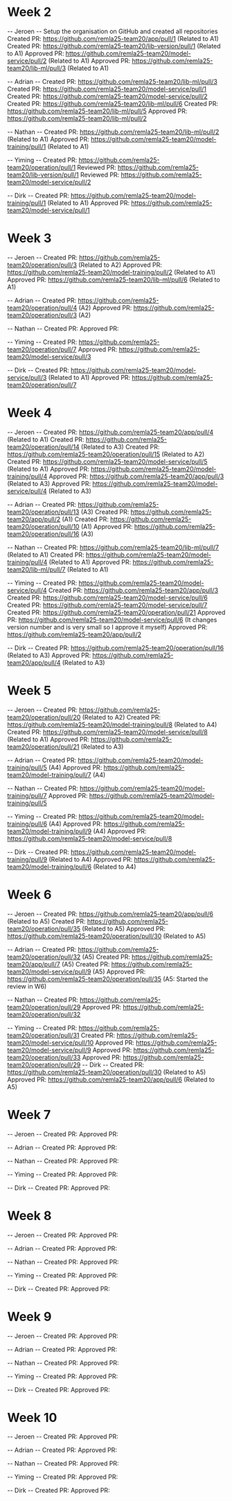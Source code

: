 # Week 2

-- Jeroen --
Setup the organisation on GitHub and created all repositories
Created PR: https://github.com/remla25-team20/app/pull/1 (Related to A1)
Created PR: https://github.com/remla25-team20/lib-version/pull/1 (Related to A1)
Approved PR: https://github.com/remla25-team20/model-service/pull/2 (Related to A1)
Approved PR: https://github.com/remla25-team20/lib-ml/pull/3 (Related to A1)

-- Adrian --
Created PR: https://github.com/remla25-team20/lib-ml/pull/3
Created PR: https://github.com/remla25-team20/model-service/pull/1
Created PR: https://github.com/remla25-team20/model-service/pull/2
Created PR: https://github.com/remla25-team20/lib-ml/pull/6
Created PR: https://github.com/remla25-team20/lib-ml/pull/5
Approved PR: https://github.com/remla25-team20/lib-ml/pull/2

-- Nathan --
Created PR: https://github.com/remla25-team20/lib-ml/pull/2 (Related to A1)
Approved PR: https://github.com/remla25-team20/model-training/pull/1 (Related to A1)

-- Yiming --
Created PR: https://github.com/remla25-team20/operation/pull/1
Reviewed PR: https://github.com/remla25-team20/lib-version/pull/1
Reviewed PR: https://github.com/remla25-team20/model-service/pull/2

-- Dirk --
Created PR: https://github.com/remla25-team20/model-training/pull/1 (Related to A1)
Approved PR: https://github.com/remla25-team20/model-service/pull/1

# Week 3

-- Jeroen --
Created PR: https://github.com/remla25-team20/operation/pull/3 (Related to A2)
Approved PR: https://github.com/remla25-team20/model-training/pull/2 (Related to A1)
Approved PR: https://github.com/remla25-team20/lib-ml/pull/6 (Related to A1)

-- Adrian --
Created PR: https://github.com/remla25-team20/operation/pull/4 (A2)
Approved PR: https://github.com/remla25-team20/operation/pull/3 (A2)

-- Nathan --
Created PR:
Approved PR:

-- Yiming --
Created PR: https://github.com/remla25-team20/operation/pull/7
Approved PR: https://github.com/remla25-team20/model-service/pull/3

-- Dirk --
Created PR: https://github.com/remla25-team20/model-service/pull/3 (Related to A1)
Approved PR: https://github.com/remla25-team20/operation/pull/7

# Week 4

-- Jeroen --
Created PR: https://github.com/remla25-team20/app/pull/4 (Related to A1)
Created PR: https://github.com/remla25-team20/operation/pull/14 (Related to A3)
Created PR: https://github.com/remla25-team20/operation/pull/15 (Related to A2)
Created PR: https://github.com/remla25-team20/model-service/pull/5 (Related to A1)
Approved PR: https://github.com/remla25-team20/model-training/pull/4
Approved PR: https://github.com/remla25-team20/app/pull/3 (Related to A3)
Approved PR: https://github.com/remla25-team20/model-service/pull/4 (Related to A3)

-- Adrian --
Created PR: https://github.com/remla25-team20/operation/pull/13 (A3)
Created PR: https://github.com/remla25-team20/app/pull/2 (A1)
Created PR: https://github.com/remla25-team20/operation/pull/10 (A1)
Approved PR: https://github.com/remla25-team20/operation/pull/16 (A3)

-- Nathan --
Created PR: https://github.com/remla25-team20/lib-ml/pull/7 (Related to A1)
Created PR: https://github.com/remla25-team20/model-training/pull/4 (Related to A1)
Approved PR: https://github.com/remla25-team20/lib-ml/pull/7 (Related to A1)

-- Yiming --
Created PR: https://github.com/remla25-team20/model-service/pull/4
Created PR: https://github.com/remla25-team20/app/pull/3
Created PR: https://github.com/remla25-team20/model-service/pull/6
Created PR: https://github.com/remla25-team20/model-service/pull/7
Created PR: https://github.com/remla25-team20/operation/pull/21
Approved PR: https://github.com/remla25-team20/model-service/pull/6 (It changes version number and is very small so I approve it myself)
Approved PR: https://github.com/remla25-team20/app/pull/2

-- Dirk --
Created PR: https://github.com/remla25-team20/operation/pull/16 (Related to A3)
Approved PR: https://github.com/remla25-team20/app/pull/4 (Related to A3)

# Week 5

-- Jeroen --
Created PR: https://github.com/remla25-team20/operation/pull/20 (Related to A2)
Created PR: https://github.com/remla25-team20/model-training/pull/8 (Related to A4)
Created PR: https://github.com/remla25-team20/model-service/pull/8 (Related to A1)
Approved PR: https://github.com/remla25-team20/operation/pull/21 (Related to A3)

-- Adrian --
Created PR: https://github.com/remla25-team20/model-training/pull/5 (A4)
Approved PR: https://github.com/remla25-team20/model-training/pull/7 (A4)

-- Nathan --
Created PR: https://github.com/remla25-team20/model-training/pull/7
Approved PR: https://github.com/remla25-team20/model-training/pull/5

-- Yiming --
Created PR: https://github.com/remla25-team20/model-training/pull/6 (A4)
Approved PR: https://github.com/remla25-team20/model-training/pull/9 (A4)
Approved PR: https://github.com/remla25-team20/model-service/pull/8

-- Dirk --
Created PR: https://github.com/remla25-team20/model-training/pull/9 (Related to A4)
Approved PR: https://github.com/remla25-team20/model-training/pull/6 (Related to A4)

# Week 6

-- Jeroen --
Created PR: https://github.com/remla25-team20/app/pull/6 (Related to A5)
Created PR: https://github.com/remla25-team20/operation/pull/35 (Related to A5)
Approved PR: https://github.com/remla25-team20/operation/pull/30 (Related to A5)

-- Adrian --
Created PR: https://github.com/remla25-team20/operation/pull/32 (A5)
Created PR: https://github.com/remla25-team20/app/pull/7 (A5)
Created PR: https://github.com/remla25-team20/model-service/pull/9 (A5)
Approved PR: https://github.com/remla25-team20/operation/pull/35 (A5: Started the review in W6)

-- Nathan --
Created PR: https://github.com/remla25-team20/operation/pull/29
Approved PR: https://github.com/remla25-team20/operation/pull/32

-- Yiming --
Created PR: https://github.com/remla25-team20/operation/pull/31
Created PR: https://github.com/remla25-team20/model-service/pull/10
Approved PR: https://github.com/remla25-team20/model-service/pull/9
Approved PR: https://github.com/remla25-team20/operation/pull/33
Approved PR: https://github.com/remla25-team20/operation/pull/29
-- Dirk --
Created PR: https://github.com/remla25-team20/operation/pull/30 (Related to A5)
Approved PR: https://github.com/remla25-team20/app/pull/6 (Related to A5)

# Week 7

-- Jeroen --
Created PR:
Approved PR:

-- Adrian --
Created PR:
Approved PR:

-- Nathan --
Created PR:
Approved PR:

-- Yiming --
Created PR:
Approved PR:

-- Dirk --
Created PR:
Approved PR:

# Week 8

-- Jeroen --
Created PR:
Approved PR:

-- Adrian --
Created PR:
Approved PR:

-- Nathan --
Created PR:
Approved PR:

-- Yiming --
Created PR:
Approved PR:

-- Dirk --
Created PR:
Approved PR:

# Week 9

-- Jeroen --
Created PR:
Approved PR:

-- Adrian --
Created PR:
Approved PR:

-- Nathan --
Created PR:
Approved PR:

-- Yiming --
Created PR:
Approved PR:

-- Dirk --
Created PR:
Approved PR:

# Week 10

-- Jeroen --
Created PR:
Approved PR:

-- Adrian --
Created PR:
Approved PR:

-- Nathan --
Created PR:
Approved PR:

-- Yiming --
Created PR:
Approved PR:

-- Dirk --
Created PR:
Approved PR:
